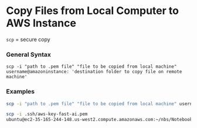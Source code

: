 # Copy Files from Local Computer to AWS Instance
`scp` = secure copy


### General Syntax
`scp -i "path to .pem file" "file to be copied from local machine" username@amazoninstance: 'destination folder to copy file on remote machine'`

### Examples
```bash
scp -i "path to .pem file" "file to be copied from local machine" username@amazoninstance: 'destination folder to copy file on remote machine'
```

```bash
scp -i .ssh/aws-key-fast-ai.pem 
ubuntu@ec2-35-165-244-148.us-west2.compute.amazonaws.com:~/nbs/Notebooks/Weights/Predictions/test_preds_rms.dat ~/test_preds_rms.dat
```
